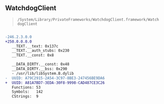 ## WatchdogClient

> `/System/Library/PrivateFrameworks/WatchdogClient.framework/WatchdogClient`

```diff

-246.2.3.0.0
+250.0.0.0.0
   __TEXT.__text: 0x137c
   __TEXT.__auth_stubs: 0x230
   __TEXT.__const: 0x8

   __DATA_DIRTY.__const: 0x48
   __DATA_DIRTY.__bss: 0x290
   - /usr/lib/libSystem.B.dylib
-  UUID: A79C2915-2A54-3C97-8BE3-247456BE9DA6
+  UUID: A81A7BD7-3EDA-30F8-9998-CAD487CE3C26
   Functions: 53
   Symbols:   142
   CStrings:  9

```
